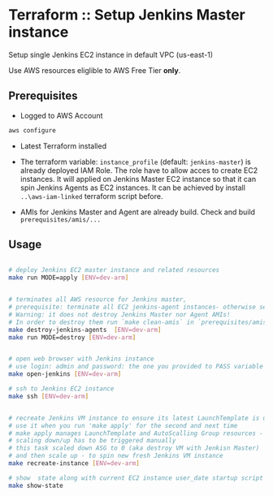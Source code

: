# Terraform :: Setup Jenkins Master instance

Setup single Jenkins EC2 instance in default VPC (us-east-1)

Use  AWS resources eliglible to AWS Free Tier __only__.

## Prerequisites

* Logged to AWS Account

```bash
aws configure
```

* Latest Terraform installed

* The terraform variable: `instance_profile` (default: `jenkins-master`) is already deployed IAM Role.
  The role have to allow acces to create EC2 instances. It will applied on Jenkins Master EC2 instance so that it can spin Jenkins Agents as EC2 instances. It can be achieved by install `..\aws-iam-linked` terraform script before.

* AMIs for Jenkins Master and Agent are already build. Check and build `prerequisites/amis/...`

## Usage

```bash

# deploy Jenkins EC2 master instance and related resources
make run MODE=apply [ENV=dev-arm]


# terminates all AWS resource for Jenkins master,
# prerequisite: terminate all EC2 jenkins-agent instances- otherwise security group for agents cannot be destroyed
# Warning: it does not destroy Jenkins Master nor Agent AMIs!
# In order to destroy them run `make clean-amis` in `prerequisites/amis/...` directories.
make destroy-jenkins-agents  [ENV=dev-arm]
make run MODE=destroy [ENV=dev-arm]


# open web browser with Jenkins instance
# use login: admin and password: the one you provided to PASS variable during make apply
make open-jenkins [ENV=dev-arm]

# ssh to Jenkins EC2 instance
make ssh [ENV=dev-arm]


# recreate Jenkins VM instance to ensure its latest LaunchTemplate is used
# use it when you run 'make apply' for the second and next time
# make apply manages LaunchTemplate and AutoScalling Group resources - so it does not recreate VMs directly
# scaling down/up has to be triggered manually
# this task scaled down ASG to 0 (aka destroy VM with Jenkisn Master)
# and then scale up - to spin new fresh Jenkins VM instance
make recreate-instance [ENV=dev-arm]

# show  state along with current EC2 instance user_date startup script
make show-state
```
